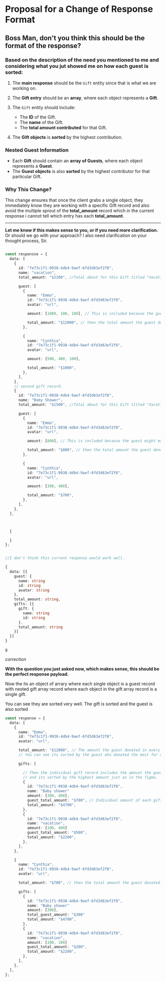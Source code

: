 # Proposal for a Change of Response Format

## Boss Man, don't you think this should be the format of the response?

### Based on the description of the need you mentioned to me and considering what you jut showed me on how each guest is sorted:

1. The **main response** should be the `Gift` entity since that is what we are working on.
2. The **Gift entry** should be an **array**, where each object represents a **Gift**.
3. The `Gift` entity should include:

   - The **ID** of the Gift.
   - The **name** of the Gift.
   - The **total amount contributed** for that Gift.

4. The **Gift objects** is **sorted** by the highest contribution.

### Nested Guest Information

- Each **Gift** should contain an **array of Guests**, where each object represents a **Guest**.
- The **Guest objects** is also **sorted** by the highest contributor for that particular Gift.

### Why This Change?

This change ensures that once the client grabs a single object, they immediately know they are working with a specific Gift record and also avoid the multiple sprout of the **total_amount** record which in the current response i cannot tell which entry has each **total_amount**.

---

**Let me know if this makes sense to you, or if you need more clarification.**  
Or should we go with your approach? I also need clarification on your thought process, Sir.

```ts

const responsse = {
  data: [
    {
      id: "7e73c1f1-9938-4db4-9aef-6fd3d63ef2f8",
      name: "vacation",
      total_amount: "$2200", //Total about for this Gift titled "Vacation"

      guest: [
        {
          name: "Emma",
          id: "7e73c1f1-9938-4db4-9aef-6fd3d63ef2f8",
          avatar: "url",

          amount: [1000, 100, 100], // This is included because the guest might make multiple donations and the client may wanna see how the donations were made maybe display them or any thing he needs it for.

          total_amount: "$12000", // then the total amount the guest donated
        },

        {
          name: "Cynthia",
          id: "7e73c1f1-9938-4db4-9aef-6fd3d63ef2f8",
          avatar: "url",

          amount: [500, 400, 100],

          total_amount: "$1000",
        },
      ],
    },
    // second gift record.
    {
      id: "7e73c1f1-9938-4db4-9aef-6fd3d63ef2f8",
      name: "Baby Shower",
      total_amount: "$1500", //Total about for this Gift titled "Vacation"

      guest: [
        {
          name: "Emma",
          id: "7e73c1f1-9938-4db4-9aef-6fd3d63ef2f8",
          avatar: "url",

          amount: [800], // This is included because the guest might make multiple donations and the client may wanna see how the donations were made maybe display them or any thing he needs it for.

          total_amount: "$800", // then the total amount the guest donated
        },

        {
          name: "Cynthia",
          id: "7e73c1f1-9938-4db4-9aef-6fd3d63ef2f8",
          avatar: "url",

          amount: [300, 400],

          total_amount: "$700",
        },
      ],
    },
  ],



  {

  }
};


//I don't think this current response would work well.

{
  data: [{
    guest: {
      name: string
      id: string
      avatar: string
    },
    total_amount: string,
    gifts: [{
      gift: {
        name: string
        id: string
      },
      total_amount: string
    }]
  }]
}

g
```
*correction*

**With the question you just asked now, which makes sense, this should be the perfect response payload.**

Now the its an object of arrary where each single object is a guest record with nested gift array record 
where each object in the gift array record is a single gift.

You can see they are sorted very well. 
The gift is sorted and the guest is also sorted


```ts
const response = {
  data: [
    {
      name: "Emma",
      id: "7e73c1f1-9938-4db4-9aef-6fd3d63ef2f8",
      avatar: "url",

      total_amount: "$12000", // The amount the guest donated in every single gift in an event.
      // You can see its sorted by the guest who donated the most for an a gift section in an event.

      gifts: [

        // Then the individual gift record includes the amount the guest donated.
        // and its sorted by the highest amount just as in the figma.
        {
          id: "7e73c1f1-9938-4db4-9aef-6fd3d63ef2f8",
          name: "Baby shower"
          amount: [300, 400],
          guest_total_amount: "$700", // Individual amount of each gift record.
          total_amount: "$4700",
        },
        {
          id: "7e73c1f1-9938-4db4-9aef-6fd3d63ef2f8",
          name: "vacation",
          amount: [100, 400]
          guest_total_amount: "$500",
          total_amount: "$2200",
        },
      ],
    },

    {
      name: "Cynthia",
      id: "7e73c1f1-9938-4db4-9aef-6fd3d63ef2f8",
      avatar: "url",

      total_amount: "$700", // then the total amount the guest donated in every single gift in an event.

      gifts: [
        {
          id: "7e73c1f1-9938-4db4-9aef-6fd3d63ef2f8",
          name: "Baby shower"
          amount: [300],
          total_guest_amount: "$300"
          total_amount: "$4700",
        },
        {
          id: "7e73c1f1-9938-4db4-9aef-6fd3d63ef2f8",
          name: "vacation",
          amount: [100, 100]
          guest_total_amount: "$200",
          total_amount: "$2200",
        },
      ],
    },
  ],
};
```
